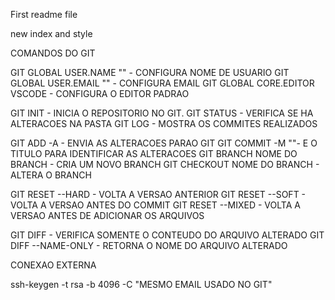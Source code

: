 First readme file


new index and style

COMANDOS DO GIT

GIT GLOBAL USER.NAME "" - CONFIGURA NOME DE USUARIO
GIT GLOBAL USER.EMAIL "" - CONFIGURA EMAIL
GIT GLOBAL CORE.EDITOR VSCODE - CONFIGURA O EDITOR PADRAO

GIT INIT - INICIA O REPOSITORIO NO GIT.
GIT STATUS - VERIFICA SE HA ALTERACOES NA PASTA
GIT LOG - MOSTRA OS COMMITES REALIZADOS

GIT ADD -A - ENVIA AS ALTERACOES PARAO GIT
GIT COMMIT -M ""- E O TITULO PARA IDENTIFICAR AS ALTERACOES
GIT BRANCH NOME DO BRANCH - CRIA UM NOVO BRANCH
GIT CHECKOUT NOME DO BRANCH - ALTERA O BRANCH

GIT RESET --HARD - VOLTA A VERSAO ANTERIOR
GIT RESET --SOFT - VOLTA A VERSAO ANTES DO COMMIT
GIT RESET --MIXED - VOLTA A VERSAO ANTES DE ADICIONAR OS ARQUIVOS

GIT DIFF - VERIFICA SOMENTE O CONTEUDO DO ARQUIVO ALTERADO
GIT DIFF --NAME-ONLY - RETORNA O NOME DO ARQUIVO ALTERADO


CONEXAO EXTERNA

 ssh-keygen -t rsa -b 4096 -C "MESMO EMAIL USADO NO GIT"